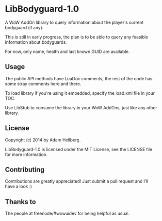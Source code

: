 LibBodyguard-1.0
================

A WoW AddOn library to query information about the player's current bodyguard (if any).

This is still in early progress, the plan is to be able to query any feasible information about bodyguards.

For now, only name, health and last known GUID are available.

Usage
-----

The public API methods have LuaDoc comments, the rest of the code has some stray comments here and there.

To load library if you're using it embedded, specify the load.xml file in your TOC.

Use LibStub to consume the library in your WoW AddOns, just like any other library.

License
-------

Copyright (c) 2014 by Adam Hellberg.

LibBodyguard-1.0 is licensed under the MIT License, see the LICENSE file for more information.

Contributing
------------

Contributions are greatly appreciated! Just submit a pull request and I'll have a look :)

Thanks to
---------

The people at freenode/#wowuidev for being helpful as usual.
